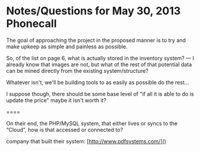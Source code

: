 # Notes/Questions for May 30, 2013 Phonecall

The goal of approaching the project in the proposed manner is to try and make upkeep as simple and painless as possible.

So, of the list on page 6, what is actually stored in the inventory system? — I already know that images are not, but what of the rest of that potential data can be mined directly from the existing system/structure?

Whatever isn't, we'll be building tools to as easily as possible do the rest…

I suppose though, there should be some base level of "if all it is able to do is update the price" maybe it isn't worth it?

====

On their end, the PHP/MySQL system, that either lives or syncs to the “Cloud”, how is that accessed or connected to?

company that built their system: [http://www.pdfsystems.com/]()
